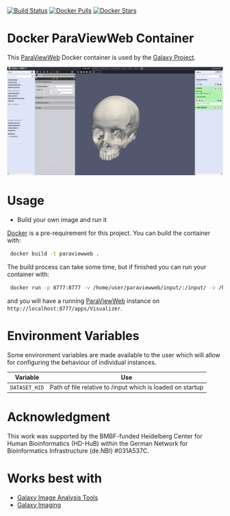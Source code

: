 
[![Build Status](https://travis-ci.org/BMCV/docker-paraviewweb.svg?branch=master)](https://travis-ci.org/BMCV/docker-paraviewweb)
[![Docker Pulls](https://img.shields.io/docker/pulls/bmcv/galaxy-paraviewweb.svg)](https://hub.docker.com/r/bmcv/galaxy-paraviewweb/) 
[![Docker Stars](https://img.shields.io/docker/stars/bmcv/galaxy-paraviewweb.svg)](https://hub.docker.com/r/bmcv/galaxy-paraviewweb/) 

Docker ParaViewWeb Container
========================


This [ParaViewWeb](http://paraviewweb.kitware.com/) Docker container is used by the [Galaxy Project](https://galaxyproject.org/).

![screenshot](screenshot.png)

Usage
=====

* Build your own image and run it

 [Docker](https://www.docker.com) is a pre-requirement for this project. You can build the container with:
 ```bash
  docker build -t paraviewweb .
 ```
 The build process can take some time, but if finished you can run your container with:
 ```bash
  docker run -p 8777:8777 -v /home/user/paraviewweb/input/:/input/ -v /home/user/paraviewweb/output/:/output/ paraviewweb
 ```
 and you will have a running [ParaViewWeb](http://paraviewweb.kitware.com/) instance on ``http://localhost:8777/apps/Visualizer``.

 Environment Variables
 =====================

 Some environment variables are made available to the user which will allow for configuring the behaviour of individual instances.

 Variable            | Use
 ------------------- | ---
 `DATASET_HID`           | Path of file relative to /input which is loaded on startup

Acknowledgment
========================
This work was supported by the BMBF-funded Heidelberg Center for Human Bioinformatics (HD-HuB) within the German Network for Bioinformatics Infrastructure (de.NBI) #031A537C.

Works best with
=====================

 * [Galaxy Image Analysis Tools](https://github.com/ThomasWollmann/galaxy-image-analysis)
 * [Galaxy Imaging](https://github.com/bgruening/docker-galaxy-imaging)
